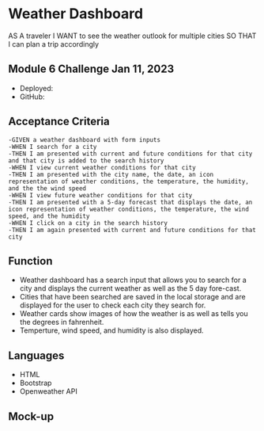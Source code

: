 # Weather Dashboard
AS A traveler
I WANT to see the weather outlook for multiple cities
SO THAT I can plan a trip accordingly

## Module 6 Challenge Jan 11, 2023

* Deployed: 
* GitHub: 

## Acceptance Criteria
```
-GIVEN a weather dashboard with form inputs
-WHEN I search for a city
-THEN I am presented with current and future conditions for that city and that city is added to the search history
-WHEN I view current weather conditions for that city
-THEN I am presented with the city name, the date, an icon representation of weather conditions, the temperature, the humidity, and the the wind speed
-WHEN I view future weather conditions for that city
-THEN I am presented with a 5-day forecast that displays the date, an icon representation of weather conditions, the temperature, the wind speed, and the humidity
-WHEN I click on a city in the search history
-THEN I am again presented with current and future conditions for that city
```

## Function
- Weather dashboard has a search input that allows you to search for a city and displays the current weather as well as the 5 day fore-cast.
- Cities that have been searched are saved in the local storage and are displayed for the user to check each city they search for.
- Weather cards show images of how the weather is as well as tells you the degrees in fahrenheit.
- Temperture, wind speed, and humidity is also displayed.

## Languages
- HTML
- Bootstrap
- Openweather API

## Mock-up
